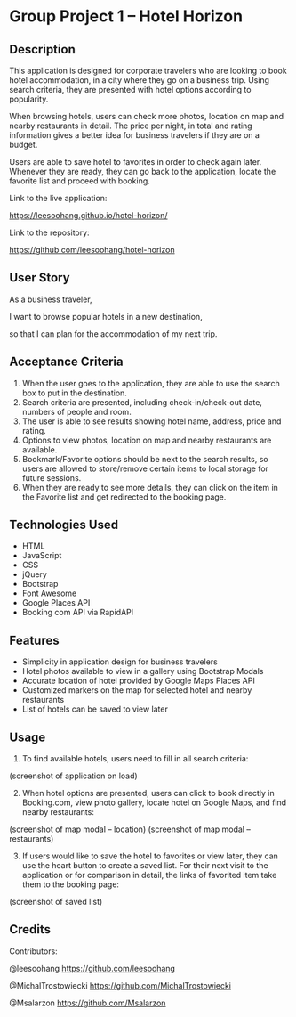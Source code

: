 # Group Project 1 – Hotel Horizon
## Description
This application is designed for corporate travelers who are looking to book hotel accommodation, in a city where they go on a business trip. Using search criteria, they are presented with hotel options according to popularity. 

When browsing hotels, users can check more photos, location on map and nearby restaurants in detail. The price per night, in total and rating information gives a better idea for business travelers if they are on a budget.

Users are able to save hotel to favorites in order to check again later. Whenever they are ready, they can go back to the application, locate the favorite list and proceed with booking.


Link to the live application:

https://leesoohang.github.io/hotel-horizon/

Link to the repository:

https://github.com/leesoohang/hotel-horizon

## User Story

As a business traveler, 

I want to browse popular hotels in a new destination,

so that I can plan for the accommodation of my next trip.

## Acceptance Criteria
1.	When the user goes to the application, they are able to use the search box to put in the destination.
2.	Search criteria are presented, including check-in/check-out date, numbers of people and room.
3.	The user is able to see results showing hotel name, address, price and rating.
4.	Options to view photos, location on map and nearby restaurants are available.
5.	Bookmark/Favorite options should be next to the search results, so users are allowed to store/remove certain items to local storage for future sessions.
6.	When they are ready to see more details, they can click on the item in the Favorite list and get redirected to the booking page.

## Technologies Used
-	HTML
-	JavaScript
-	CSS
-	jQuery
-	Bootstrap
-	Font Awesome
-	Google Places API
-	Booking com API via RapidAPI

## Features
-	Simplicity in application design for business travelers
-	Hotel photos available to view in a gallery using Bootstrap Modals
-	Accurate location of hotel provided by Google Maps Places API
-	Customized markers on the map for selected hotel and nearby restaurants
-	List of hotels can be saved to view later

## Usage
1. To find available hotels, users need to fill in all search criteria:

(screenshot of application on load)

2. When hotel options are presented, users can click to book directly in Booking.com, view photo gallery, locate hotel on Google Maps, and find nearby restaurants: 

(screenshot of map modal – location)
(screenshot of map modal – restaurants)

3. If users would like to save the hotel to favorites or view later, they can use the heart button to create a saved list. For their next visit to the application or for comparison in detail, the links of favorited item take them to the booking page:

(screenshot of saved list)

## Credits
Contributors:

@leesoohang https://github.com/leesoohang

@MichalTrostowiecki https://github.com/MichalTrostowiecki

@Msalarzon https://github.com/Msalarzon



